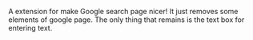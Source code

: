 A extension for make Google search page nicer!
It just removes some elements of google page.
The only thing that remains is the text box for entering text.